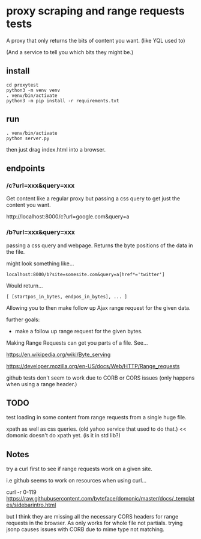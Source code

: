 # proxy scraping and range requests tests

A proxy that only returns the bits of content you want. (like YQL used to)

(And a service to tell you which bits they might be.)


## install

```
cd proxytest
python3 -m venv venv
. venv/bin/activate
python3 -m pip install -r requirements.txt
```

## run

```
. venv/bin/activate
python server.py
```

then just drag index.html into a browser.


## endpoints

### /c?url=xxx&query=xxx

Get content like a regular proxy but passing a css query to get just the content you want.

http://localhost:8000/c?url=google.com&query=a


### /b?url=xxx&query=xxx

passing a css query and webpage. Returns the byte positions of the data in the file.

might look something like...

```localhost:8000/b?site=somesite.com&query=a[href*='twitter']```

Would return...

```[ [startpos_in_bytes, endpos_in_bytes], ... ]```

Allowing you to then make follow up Ajax range request for the given data.

further goals:

- make a follow up range request for the given bytes.

Making Range Requests can get you parts of a file. See...

https://en.wikipedia.org/wiki/Byte_serving

https://developer.mozilla.org/en-US/docs/Web/HTTP/Range_requests

github tests don't seem to work due to CORB or CORS issues (only happens when using a range header.)



## TODO

test loading in some content from range requests from a single huge file.

xpath as well as css queries. (old yahoo service that used to do that.) << domonic doesn't do xpath yet. (is it in std lib?)


## Notes

try a curl first to see if range requests work on a given site.

i.e github seems to work on resources when using curl...

curl -r 0-119 https://raw.githubusercontent.com/byteface/domonic/master/docs/_templates/sidebarintro.html

but I think they are missing all the necessary CORS headers for range requests in the browser. As only works for whole file not partials. trying jsonp causes issues with CORB due to mime type not matching.

